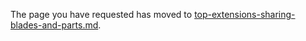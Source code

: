 
The page you have requested has moved to [top-extensions-sharing-blades-and-parts.md](top-extensions-sharing-blades-and-parts.md).
